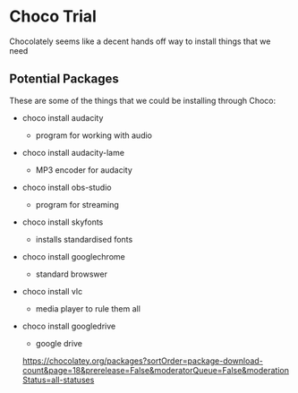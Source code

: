 # Choco Trial

Chocolately seems like a decent hands off way to install things that we need

## Potential Packages

These are some of the things that we could be installing through Choco:

- choco install audacity
  - program for working with audio
- choco install audacity-lame
  - MP3 encoder for audacity
- choco install obs-studio
  - program for streaming
- choco install skyfonts
  - installs standardised fonts
- choco install googlechrome
  - standard browswer
- choco install vlc
  - media player to rule them all
- choco install googledrive
  - google drive

  <https://chocolatey.org/packages?sortOrder=package-download-count&page=18&prerelease=False&moderatorQueue=False&moderationStatus=all-statuses>
